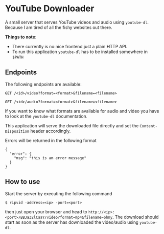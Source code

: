 
YouTube Downloader
==================

A small server that serves YouTube videos and audio using `youtube-dl`. Because I am tired of all the fishy websites out there.

**Things to note**: 
* There currently is no nice frontend just a plain HTTP API.
* To run this application `youtube-dl` has to be installed somewhere in `$PATH`

Endpoints
---------

The following endpoints are available:

```
GET /<id>/video?format=<format>&filename=<filename>
```

```
GET /<id>/audio?format=<format>&filename=<filename>
```

If you want to know what formats are available for audio and video you have to look at the `youtube-dl` documentation. 

This application will serve the downloaded file directly and set the `Content-Disposition` header accordingly.

Errors will be returned in the following format

```
{
  "error": {
    "msg": "this is an error message"
  }
}
```

How to use
----------

Start the server by executing the following command

```
$ ripvid -address=<ip> -port=<port>
```

then just open your browser and head to `http://<ip>:<port>/BBJa32lCaaY/video?format=mp4&filename=ohmy`. The download should start as soon as the server has downloaded the video/audio using `youtube-dl`.
